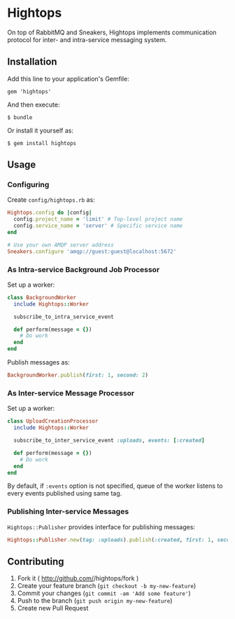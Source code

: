 # Hightops

On top of RabbitMQ and Sneakers, Hightops implements communication protocol
for inter- and intra-service messaging system.

## Installation

Add this line to your application's Gemfile:

    gem 'hightops'

And then execute:

    $ bundle

Or install it yourself as:

    $ gem install hightops

## Usage

### Configuring

Create `config/hightops.rb` as:

```ruby
Hightops.config do |config|
  config.project_name = 'limit' # Top-level project name
  config.service_name = 'server' # Specific service name
end

# Use your own AMQP server address
Sneakers.configure 'amqp://guest:guest@localhost:5672'
```

### As Intra-service Background Job Processor

Set up a worker:

```ruby
class BackgroundWorker
  include Hightops::Worker

  subscribe_to_intra_service_event

  def perform(message = {})
    # Do work
  end
end
```

Publish messages as:

```ruby
BackgroundWorker.publish(first: 1, second: 2)
```

### As Inter-service Message Processor

Set up a worker:

```ruby
class UploadCreationProcessor
  include Hightops::Worker

  subscribe_to_inter_service_event :uploads, events: [:created]

  def perform(message = {})
    # Do work
  end
end
```

By default, if `:events` option is not specified, queue of the worker listens
to every events published using same tag.

### Publishing Inter-service Messages

`Hightops::Publisher` provides interface for publishing messages:

```ruby
Hightops::Publisher.new(tag: :uploads).publish(:created, first: 1, second: 2)
```

## Contributing

1. Fork it ( http://github.com/<my-github-username>/hightops/fork )
2. Create your feature branch (`git checkout -b my-new-feature`)
3. Commit your changes (`git commit -am 'Add some feature'`)
4. Push to the branch (`git push origin my-new-feature`)
5. Create new Pull Request
